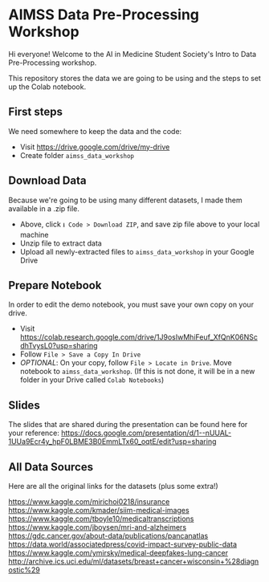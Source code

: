 # AIMSS Data Pre-Processing Workshop
Hi everyone! Welcome to the AI in Medicine Student Society's Intro to Data Pre-Processing workshop.

This repository stores the data we are going to be using and the steps to set up the Colab notebook.

## First steps
We need somewhere to keep the data and the code:
* Visit https://drive.google.com/drive/my-drive
* Create folder `aimss_data_workshop`

## Download Data
Because we're going to be using many different datasets, I made them available in a .zip file.

* Above, click `⭳ Code > Download ZIP`, and save zip file above to your local machine
* Unzip file to extract data
* Upload all newly-extracted files to `aimss_data_workshop` in your Google Drive

## Prepare Notebook
In order to edit the demo notebook, you must save your own copy on your drive.
* Visit https://colab.research.google.com/drive/1J9osIwMhiFeuf_XfQnK06NScdhTvysL0?usp=sharing
* Follow `File > Save a Copy In Drive`
* *OPTIONAL*: On your copy, follow `File > Locate in Drive`.  Move notebook to `aimss_data_workshop`. (If this is not done, it will be in a new folder in your Drive called `Colab Notebooks`)

## Slides
The slides that are shared during the presentation can be found here for your reference:
https://docs.google.com/presentation/d/1--nUUAL-1UUa9Ecr4y_hpF0LBME3B0EmmLTx60_oqtE/edit?usp=sharing

## All Data Sources
Here are all the original links for the datasets (plus some extra!)

https://www.kaggle.com/mirichoi0218/insurance  
https://www.kaggle.com/kmader/siim-medical-images  
https://www.kaggle.com/tboyle10/medicaltranscriptions  
https://www.kaggle.com/jboysen/mri-and-alzheimers  
https://gdc.cancer.gov/about-data/publications/pancanatlas  
https://data.world/associatedpress/covid-impact-survey-public-data  
https://www.kaggle.com/ymirsky/medical-deepfakes-lung-cancer  
http://archive.ics.uci.edu/ml/datasets/breast+cancer+wisconsin+%28diagnostic%29



